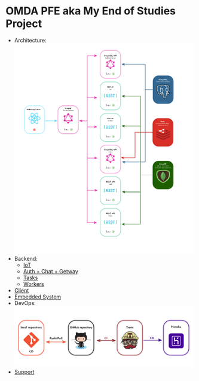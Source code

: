 # OMDA PFE aka My End of Studies Project

  - Architecture: ![Architecture](assets/Architecture.png)
  - Backend:
    - [IoT](https://github.com/3imed-jaberi/omda-pfe-iot-service)
    - [Auth + Chat + Getway](https://github.com/3imed-jaberi/omda-pfe-gql-auth-chat-service)
    - [Tasks](https://github.com/3imed-jaberi/omda-pfe-tasks-service)
    - [Workers](https://github.com/3imed-jaberi/omda-pfe-workers-service)
  - [Client](https://github.com/3imed-jaberi/omda-pfe-client)
  - [Embedded System](https://github.com/3imed-jaberi/omda-pfe-embedded-system)
  - DevOps: ![DevOps](assets/DevOps.png)
  - [Support](https://github.com/3imed-jaberi/omda-pfe-support)
